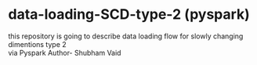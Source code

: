 # data-loading-SCD-type-2 (pyspark)
this repository is going to describe data loading flow for slowly changing dimentions type 2 
<br>
via Pyspark   Author- Shubham Vaid


